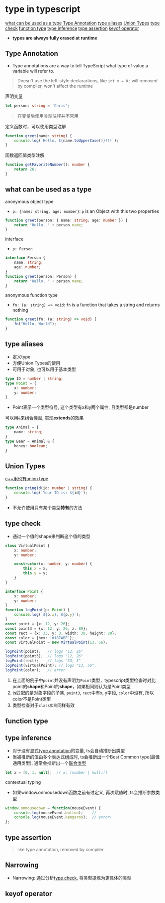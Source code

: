 # type in typescript

[what can be used as a type](#what-can-be-used-as-a-type)
[Type Annotation](#type-annotation)
[type aliases](#type-aliases)
[Union Types](#union-types)
[type check](#type-check)
[function type](#function-type)
[type inference](#type-inference)
[type assertion](#type-assertion)
[keyof operator](#keyof-operator)

- **types are always fully erased at runtime**

## Type Annotation

- Type annotations are a way to tell TypeScript what type of value a variable will refer to.

> Doesn't use the left-style declarartions, like `int x = 0;`
> will removed by compiler, won't affect the runtime

声明变量

```ts
let person: string = 'Chris';
```

> 在变量后使用类型注释并不常用

定义函数时，可以使用类型注解

```ts
function greet(name: string) {
    console.log(`Hello, ${name.toUpperCase()}!!!`);
}
```

函数返回值类型注解

```ts
function getFavoriteNumber(): number {
    return 26;
}
```

## what can be used as a type

anonymous object type

- `p: {name: string, age: number}`: `p` is an Object with this two properties

```ts
function greet(person: { name: string; age: number }) {
    return "Hello, " + person.name;
}
```

interface

- `p: Person`

```ts
interface Person {
    name: string;
    age: number;
}
function greet(person: Person) {
    return "Hello, " + person.name;
}
```

anonymous function type

- `fn: (a: string) => void`: `fn` is a function that takes a string and returns nothing

```ts
function greet(fn: (a: string) => void) {
    fn("Hello, World");
}
```

## type aliases

- 定义type
- 方便Union Types的使用
- 可用于对象, 也可以用于基本类型

```ts
type ID = number | string;
type Point = {
    x: number;
    y: number;
}
```
- Point表示一个类型符号, 这个类型有x和y两个属性, 且类型都是number

可以用`&`来组合类型, 实现**extends**的效果

```ts
type Animal = {
    name: string;
}
type Bear = Animal & {
    honey: boolean;
}
```

## Union Types

[c++用也有union type](c++_union_type.md)

```ts
function pringId(id: number | string) {
    console.log(`Your ID is: ${id}`);
}
```

- 不允许使用只有某个类型**特有**的方法

## type check

- 通过一个值的shape来判断这个值的类型

```ts
class VirtualPoint {
    x: number;
    y: number;

    constructor(x: number, y: number) {
        this.x = x;
        this.y = y;
    }
}

interface Point {
    x: number;
    y: number;
}
function logPoint(p: Point) {
    console.log(`${p.x}, ${p.y}`);
}
const point = {x: 12, y: 26};
const point3 = {x: 12, y: 26, z: 89};
const rect = {x: 33, y: 3, width: 30, height: 80};
const color = {hex: '#187ABF'};
const virtualPoint = new VirtualPoint(13, 56);

logPoint(point);   // logs "12, 26"
logPoint(point3);  // logs "12, 26"
logPoint(rect);    // logs "33, 3"
logPoint(virtualPoint); // logs "13, 56",
logPoint(color);   // error
```

1. 在上面的例子中`point`并没有声明为`Point`类型，typescript类型检查时对比point的**shape**和Point的**shape**，如果相同则认为是Point类型
2. ts匹配的是对象字段的子集, `point3`, `rect`中有x, y字段, `color`中没有, 所以color不是Point类型
3. 类型检查对于`class实例`同样有效


## function type

## type inference

- 对于没有显式[type annotation](#type-annotation)的变量, ts会自动推断出类型
- 当被推断的值由多个表达式组成时, ts会推断出一个Best Common type(最佳通用类型), 通常会推断出一个[联合类型](#union-types)

```ts
let x = [0, 1, null];  // x: (number | null)[]
```

contextual typing

- 如果window.onmousedown函数之前有过定义, 再次赋值时, ts会推断参数类型

```ts
window.onmousedown = function(mouseEvent) {
    console.log(mouseEvent.button);    //
    console.log(mouseEvent.kangaroo);  // error!
};
```

## type assertion

> like type annotation, removed by compiler

## Narrowing

- Narrowing: 通过分析[type check](#type-check), 将类型提炼为更具体的类型


## keyof operator

